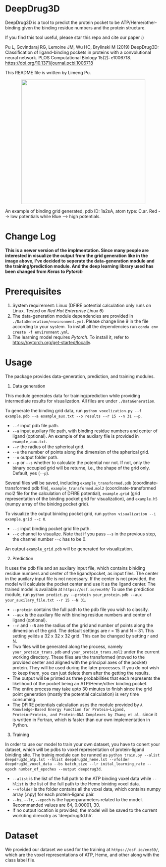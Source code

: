 # DeepDrug3D

DeepDrug3D is a tool to predict the protein pocket to be ATP/Heme/other-binding given the binding residue numbers and the protein structure.

If you find this tool useful, please star this repo and cite our paper :)

Pu L, Govindaraj RG, Lemoine JM, Wu HC, Brylinski M (2019) DeepDrug3D: Classification of ligand-binding pockets in proteins with a convolutional neural network. PLOS Computational Biology 15(2): e1006718. https://doi.org/10.1371/journal.pcbi.1006718

This README file is written by Limeng Pu.

<p align="center">
    <img width="400" height="400" src="./image/1a2sA.png">
</p>

An example of binding grid generated, pdb ID: 1a2sA, atom type: C.ar. Red --> low potentials while Blue --> high potentials.

# Change Log

**This is a newer version of the implmentation. Since many people are interested in visualize the output from the grid generation like in the image above, I've decided to seperate the data-generation module and the training/prediction module. And the deep learning 
library used has been changed from <em>Keras</em> to <em>Pytorch</em>**

# Prerequisites

1. System requirement: Linux (DFIRE potential calculation only runs on Linux. Tested on <em>Red Hat Enterprise Linux 6</em>)
2. The data-generation module dependencies are provided in `./DataGeneration/environment.yml`. Please change line 9 in the file according to your system. To install all the dependencies run `conda env create -f environment.yml`.
3. The learning model requires <em>Pytorch</em>. To install it, refer to https://pytorch.org/get-started/locally.

# Usage

The package provides data-generation, prediction, and training modules.

1. Data generation

This module generates data for training/prediction while providing intermediate results for visualization. All files are under `./DataGeneration`.

To generate the binding grid data, run `python voxelization.py --f example.pdb --a example_aux.txt --o results --r 15 --n 31 --p`.
  - `--f` input pdb file path.
  - `--a` input auxilary file path, with binding residue numbers and center of ligand (optional). An example of the auxilary file is provided in `example_aux.txt`.
  - `--r` the radius of the spherical grid.
  - `--n` the number of points along the dimension of the spherical grid.
  - `--o` output folder path.
  - `--p` or `--s` whether to calculate the potential nor not. If not, only the binary occupied grid will be returne, i.e., the shape of the grid only. Default, yes (`--p`).

Several files will be saved, including `example_transformed.pdb` (coordinate-transformed pdb file), `example_transformed.mol2` (coordinate-transformed mol2 file for the calculation of DFIRE potential), `example.grid` (grid representation of the binding pocket grid for visualization), and `example.h5` (numpy array of the binidng pocket grid).

To visualize the output binidng pocket grid, run `python visualization --i example.grid --c 0`.
  - `--i` input binding pocket grid file path.
  - `--c` channel to visualize. Note that if you pass `--s` in the previous step, the channel number `--c` has to be 0.
  
An output `example_grid.pdb` will be generated for visualization.

2. Prediction

It uses the pdb file and an auxilary input file, which contains biniding residue numbers and center of the ligand/pocket, as input files. The center in the auxilary input file is not necessary. If the center is not provided, the model will calculate the pocket center and use it as the ligand center.  The trained model is available at `https://osf.io/enz69/`
To use the prediction module, run `python predict.py --protein your_protein.pdb --aux your_auxilary_file.txt --r 15 --N 31`.
  - `--protein` contains the full path to the pdb file you wish to classify.
  - `--aux` is the auxilary file with binding residue numbers and center of ligand (optional).
  - `--r` and `--N` are the radius of the grid and number of points along the dimension of the grid. The default settings are r = 15 and N = 31. This setting yeilds a 32 x 32 x 32 grid. This can be changed by setting r and N.
  - Two files will be generated along the process, namely `your_protein_trans.pdb` and `your_protein_trans.mol2` under the current working directory. These files are the transformed (moved to the provided center and aligned with the principal axes of the pocket) protein. They will be used during the later processes. If you do not wish to keep them, you can just delete them after the getting the results.
  - The output will be printed as three probabilities that each represents the likelihood of the pocket being an ATP/Heme/other binding pocket.
  - The entire process may take upto 30 minutes to finish since the grid point generation (mostly the potential calculation) is very time consuming.
  - The DFIRE potentials calculation uses the module provided by `A Knowledge-Based Energy Function for Protein−Ligand, Protein−Protein, and Protein−DNA Complexes by Zhang et al.` since it is written in Fortran, which is faster than our own implementation in Python.
  
3. Training

In order to use our model to train your own dataset, you have to conert your dataset, which will be pdbs to voxel representation of protein-ligand biniding site. The trainig module can be runned as `python train.py --alist deepdrug3d_atp.lst --hlist deepdrug3d_heme.lst --vfolder deepdrug3d_voxel_data --bs batch_size --lr inital_learning_rate --epoch number_of_epoches --output deepdrug3d`.
  - `--alist` is the list of the full path to the ATP binding voxel data while `--hlist` is the list of the full path to the Heme binidng voxel data.
  - `--vfolder` is the folder contains all the voxel data, which contains numpy array (.npy) for each protein-ligand pair.
  - `--bs`, `--lr`, `--epoch` is the hyperparameters related to the model. Recommanded values are 64, 0.00001, 30.
  - If no output location is provided, the model will be saved to the current workding direcotry as 'deepdrug3d.h5'.
  
# Dataset

We provided our dataset we used for the training at `https://osf.io/enz69/`, which are the voxel representations of ATP, Heme, and other along with the class label file.
